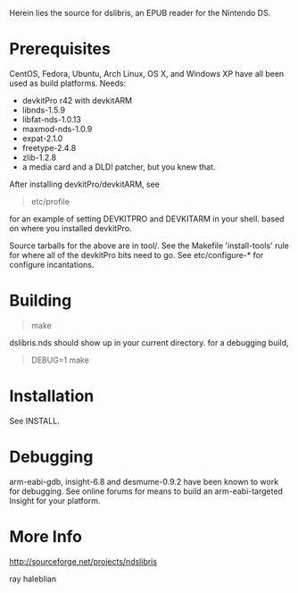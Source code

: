 Herein lies the source for dslibris, an EPUB reader for the Nintendo DS.

# Prerequisites
CentOS, Fedora, Ubuntu, Arch Linux, OS X, and Windows XP have all been used as build platforms. Needs:

*   devkitPro r42 with devkitARM
*   libnds-1.5.9
*   libfat-nds-1.0.13
*   maxmod-nds-1.0.9
*   expat-2.1.0
*   freetype-2.4.8
*   zlib-1.2.8
*   a media card and a DLDI patcher, but you knew that.

After installing devkitPro/devkitARM, see

> etc/profile

for an example of setting DEVKITPRO and DEVKITARM in your shell. based on where you installed devkitPro.

Source tarballs for the above are in tool/. See the Makefile 'install-tools' rule for where all of the devkitPro bits need to go. See etc/configure-* for configure incantations. 


# Building
> make

dslibris.nds should show up in your current directory.
for a debugging build,

> DEBUG=1 make


# Installation
See INSTALL.


# Debugging
arm-eabi-gdb, insight-6.8 and desmume-0.9.2 have been known to work for debugging. See online forums for means to build an arm-eabi-targeted Insight for your platform.

# More Info
http://sourceforge.net/projects/ndslibris

ray haleblian
